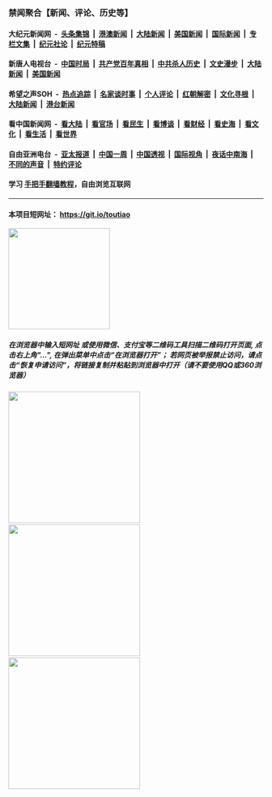 ### 禁闻聚合【新闻、评论、历史等】

#### 大纪元新闻网 &nbsp;-&nbsp; [头条集锦](indexes/E头条集锦.md?t=03050602) &nbsp;|&nbsp; [港澳新闻](indexes/E港澳新闻.md?t=03050602)  &nbsp;|&nbsp; [大陆新闻](indexes/E大陆新闻.md?t=03050602) &nbsp;|&nbsp; [美国新闻](indexes/E美国新闻.md?t=03050602) &nbsp;|&nbsp; [国际新闻](indexes/E国际新闻.md?t=03050602) &nbsp;|&nbsp; [专栏文集](indexes/E专栏文集.md?t=03050602) &nbsp;|&nbsp; [纪元社论](indexes/E纪元社论.md?t=03050602) &nbsp;|&nbsp; [纪元特稿](indexes/E纪元特稿.md?t=03050602) 

#### 新唐人电视台 &nbsp;-&nbsp; [中国时局](indexes/N中国时局.md?t=03050602) &nbsp;|&nbsp; [共产党百年真相](indexes/N共产党百年真相.md?t=03050602) &nbsp;|&nbsp; [中共杀人历史](indexes/N中共杀人历史.md?t=03050602) &nbsp;|&nbsp; [文史漫步](indexes/N文史漫步.md?t=03050602) &nbsp;|&nbsp; [大陆新闻](indexes/N大陆新闻.md?t=03050602) &nbsp;|&nbsp; [美国新闻](indexes/N美国新闻.md?t=03050602)

#### 希望之声SOH &nbsp;-&nbsp; [热点追踪](indexes/H热点追踪.md?t=03050602) &nbsp;|&nbsp; [名家谈时事](indexes/H名家谈时事.md?t=03050602) &nbsp;|&nbsp; [个人评论](indexes/H个人评论.md?t=03050602)  &nbsp;|&nbsp; [红朝解密](indexes/H红朝解密.md?t=03050602) &nbsp;|&nbsp; [文化寻根](indexes/H文化寻根.md?t=03050602) &nbsp;|&nbsp; [大陆新闻](indexes/H大陆新闻.md?t=03050602) &nbsp;|&nbsp; [港台新闻](indexes/H港台新闻.md?t=03050602)

#### 看中国新闻网 &nbsp;-&nbsp; [看大陆](indexes/S看大陆.md?t=03050602) &nbsp;|&nbsp; [看官场](indexes/S看官场.md?t=03050602) &nbsp;|&nbsp; [看民生](indexes/S看民生.md?t=03050602)  &nbsp;|&nbsp; [看博谈](indexes/S看博谈.md?t=03050602) &nbsp;|&nbsp; [看财经](indexes/S看财经.md?t=03050602) &nbsp;|&nbsp; [看史海](indexes/S看史海.md?t=03050602) &nbsp;|&nbsp; [看文化](indexes/S看文化.md?t=03050602) &nbsp;|&nbsp; [看生活](indexes/S看生活.md?t=03050602) &nbsp;|&nbsp; [看世界](indexes/S看世界.md?t=03050602)

#### 自由亚洲电台 &nbsp;-&nbsp; [亚太报道](indexes/R亚太报道.md?t=03050602) &nbsp;|&nbsp; [中国一周](indexes/R中国一周.md?t=03050602) &nbsp;|&nbsp; [中国透视](indexes/R中国透视.md?t=03050602)  &nbsp;|&nbsp; [国际视角](indexes/R国际视角.md?t=03050602) &nbsp;|&nbsp; [夜话中南海](indexes/R夜话中南海.md?t=03050602) &nbsp;|&nbsp; [不同的声音](indexes/R不同的声音.md?t=03050602) &nbsp;|&nbsp; [特约评论](indexes/R特约评论.md?t=03050602)

#### 学习 [手把手翻墙教程](https://github.com/gfw-breaker/guides/wiki)，自由浏览互联网

----

#### 本项目短网址： https://git.io/toutiao
<img src="https://raw.githubusercontent.com/gfw-breaker/banned-news/master/scripts/img/qr.png" width="200px"/>  

##### 在浏览器中输入短网址 或使用微信、支付宝等二维码工具扫描二维码打开页面, 点击右上角"...", 在弹出菜单中点击“在浏览器打开”； 若网页被举报禁止访问，请点击“恢复申请访问”，将链接复制并粘贴到浏览器中打开（请不要使用QQ或360浏览器）

<img src="https://raw.githubusercontent.com/gfw-breaker/banned-news/master/scripts/img/1.png" width="260px"/> &nbsp; <img src="https://raw.githubusercontent.com/gfw-breaker/banned-news/master/scripts/img/2.png" width="260px"/> &nbsp; <img src="https://raw.githubusercontent.com/gfw-breaker/banned-news/master/scripts/img/3.png" width="260px"/>
